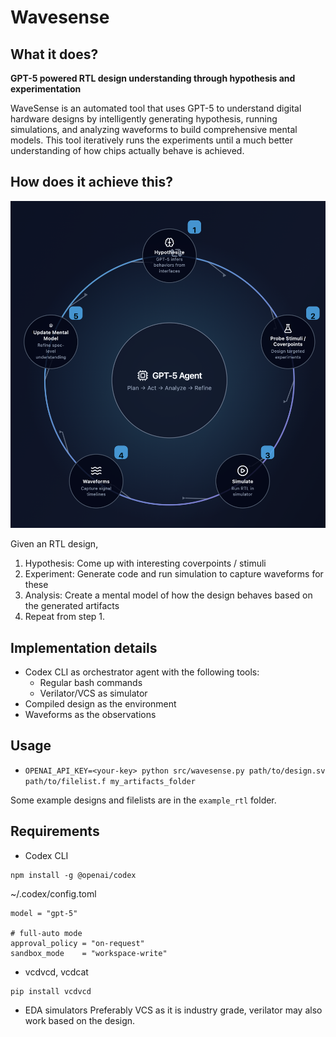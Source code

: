 # Wavesense

## What it does?

**GPT-5 powered RTL design understanding through hypothesis and experimentation**

WaveSense is an automated tool that uses GPT-5 to understand digital hardware designs by intelligently generating hypothesis, running simulations, and analyzing waveforms to build comprehensive mental models. This tool iteratively runs the experiments until a much better understanding of how chips actually behave is achieved. 

## How does it achieve this?

![Wavesense](./workflow.png)

Given an RTL design,

1. Hypothesis: Come up with interesting coverpoints / stimuli
2. Experiment: Generate code and run simulation to capture waveforms for these
3. Analysis: Create a mental model of how the design behaves based on the generated artifacts
4. Repeat from step 1.

## Implementation details

- Codex CLI as orchestrator agent with the following tools:
  - Regular bash commands
  - Verilator/VCS as simulator
- Compiled design as the environment
- Waveforms as the observations

## Usage

- `OPENAI_API_KEY=<your-key> python src/wavesense.py path/to/design.sv path/to/filelist.f my_artifacts_folder`

Some example designs and filelists are in the `example_rtl` folder.

## Requirements

- Codex CLI

```
npm install -g @openai/codex
```

~/.codex/config.toml

```
model = "gpt-5"

# full-auto mode
approval_policy = "on-request"
sandbox_mode    = "workspace-write"
```

- vcdvcd, vcdcat

```
pip install vcdvcd
```

- EDA simulators
  Preferably VCS as it is industry grade, verilator may also work based on the design.
